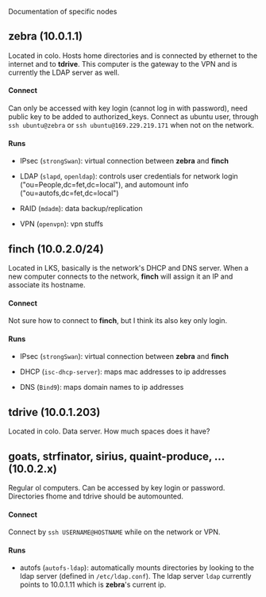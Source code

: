 Documentation of specific nodes

## zebra (10.0.1.1)

Located in colo. Hosts home directories and is connected by ethernet to the internet and to **tdrive**. This computer is the gateway to the VPN and is currently the LDAP server as well.

#### Connect

Can only be accessed with key login (cannot log in with password), need public key to be added to authorized_keys. Connect as ubuntu user, through `ssh ubuntu@zebra` or `ssh ubuntu@169.229.219.171` when not on the network.

#### Runs

* IPsec (`strongSwan`): virtual connection between **zebra** and **finch**
  
* LDAP (`slapd`, `openldap`): controls user credentials for network login ("ou=People,dc=fet,dc=local"), and automount info ("ou=autofs,dc=fet,dc=local")
  
* RAID (`mdadm`): data backup/replication
  
* VPN (`openvpn`): vpn stuffs
  
## finch (10.0.2.0/24)

Located in LKS, basically is the network's DHCP and DNS server. When a new computer connects to the network, **finch** will assign it an IP and associate its hostname.

#### Connect

Not sure how to connect to **finch**, but I think its also key only login.

#### Runs 

* IPsec (`strongSwan`): virtual connection between **zebra** and **finch**

* DHCP (`isc-dhcp-server`): maps mac addresses to ip addresses

* DNS (`Bind9`): maps domain names to ip addresses

## tdrive (10.0.1.203)

Located in colo. Data server. How much spaces does it have?

## goats, strfinator, sirius, quaint-produce, ... (10.0.2.x)

Regular ol computers. Can be accessed by key login or password. Directories fhome and tdrive should be automounted.

#### Connect

Connect by `ssh USERNAME@HOSTNAME` while on the network or VPN.

#### Runs 

* autofs (`autofs-ldap`): automatically mounts directories by looking to the ldap server (defined in `/etc/ldap.conf`). The ldap server `ldap` currently points to 10.0.1.11 which is **zebra**'s current ip.

